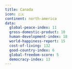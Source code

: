 ```yaml
---
title: Canada
icon: 🇨🇦
continent: north-america
data:
  global-peace-index: 11
  gross-domestic-product: 10
  human-development-index: 18
  world-happiness-report: 15
  cost-of-living: 132
  good-country-index: 6
  global-freedom-score: 5
  democracy-index: 13
---
```

